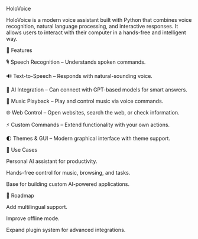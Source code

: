 HoloVoice

HoloVoice is a modern voice assistant built with Python that combines voice recognition, natural language processing, and interactive responses. It allows users to interact with their computer in a hands-free and intelligent way.

🔹 Features

🎙️ Speech Recognition – Understands spoken commands.

🔊 Text-to-Speech – Responds with natural-sounding voice.

🤖 AI Integration – Can connect with GPT-based models for smart answers.

🎵 Music Playback – Play and control music via voice commands.

🌐 Web Control – Open websites, search the web, or check information.

⚡ Custom Commands – Extend functionality with your own actions.

🌓 Themes & GUI – Modern graphical interface with theme support.

🔹 Use Cases

Personal AI assistant for productivity.

Hands-free control for music, browsing, and tasks.

Base for building custom AI-powered applications.

🔹 Roadmap

Add multilingual support.

Improve offline mode.

Expand plugin system for advanced integrations.
